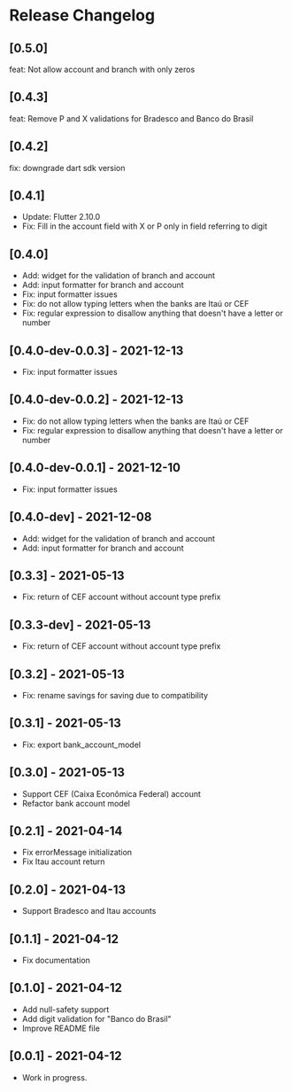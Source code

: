 # Release Changelog

## [0.5.0]

feat: Not allow account and branch with only zeros

## [0.4.3]

feat: Remove P and X validations for Bradesco and Banco do Brasil

## [0.4.2]

fix: downgrade dart sdk version

## [0.4.1]

* Update: Flutter 2.10.0
* Fix: Fill in the account field with X or P only in field referring to digit

## [0.4.0]

* Add: widget for the validation of branch and account
* Add: input formatter for branch and account
* Fix: input formatter issues
* Fix: do not allow typing letters when the banks are Itaú or CEF
* Fix: regular expression to disallow anything that doesn't have a letter or number

## [0.4.0-dev-0.0.3] - 2021-12-13

* Fix: input formatter issues

## [0.4.0-dev-0.0.2] - 2021-12-13

* Fix: do not allow typing letters when the banks are Itaú or CEF
* Fix: regular expression to disallow anything that doesn't have a letter or number

## [0.4.0-dev-0.0.1] - 2021-12-10

* Fix: input formatter issues

## [0.4.0-dev] - 2021-12-08

* Add: widget for the validation of branch and account
* Add: input formatter for branch and account

## [0.3.3] - 2021-05-13

* Fix: return of CEF account without account type prefix

## [0.3.3-dev] - 2021-05-13

* Fix: return of CEF account without account type prefix

## [0.3.2] - 2021-05-13

* Fix: rename savings for saving due to compatibility

## [0.3.1] - 2021-05-13

* Fix: export bank_account_model

## [0.3.0] - 2021-05-13

* Support CEF (Caixa Econômica Federal) account
* Refactor bank account model

## [0.2.1] - 2021-04-14

* Fix errorMessage initialization
* Fix Itau account return

## [0.2.0] - 2021-04-13

* Support Bradesco and Itau accounts

## [0.1.1] - 2021-04-12

* Fix documentation

## [0.1.0] - 2021-04-12

* Add null-safety support
* Add digit validation for "Banco do Brasil"
* Improve README file

## [0.0.1] - 2021-04-12

* Work in progress.
